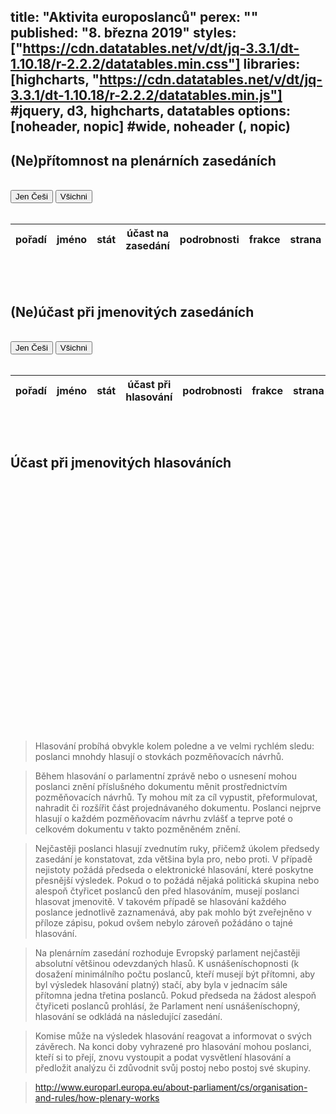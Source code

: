 title: "Aktivita europoslanců"
perex: ""
published: "8. března 2019"
styles: ["https://cdn.datatables.net/v/dt/jq-3.3.1/dt-1.10.18/r-2.2.2/datatables.min.css"]
libraries: [highcharts, "https://cdn.datatables.net/v/dt/jq-3.3.1/dt-1.10.18/r-2.2.2/datatables.min.js"] #jquery, d3, highcharts, datatables
options: [noheader, nopic] #wide, noheader (, nopic)
---



<wide>
<h2>(Ne)přítomnost na plenárních zasedáních</h2>
<br>
<button id="absence-cesi">Jen Češi</button> <button id="absence-vsichni">Všichni</button>
<br>
<br>
<table id="absence" class="display" style="width:100%">
        <thead>
            <tr>
                <th>pořadí</th>
                <th>jméno</th>
                <th>stát</th>
                <th>účast na zasedání</th>
                <th>podrobnosti</th>
                <th>frakce</th>
                <th>strana</th>
            </tr>
        </thead>
</table>
</wide>
<br>
<br>
<wide>
<h2>(Ne)účast při jmenovitých zasedáních</h2>
<br>
<button id="hlasovani-cesi">Jen Češi</button> <button id="hlasovani-vsichni">Všichni</button>
<br>
<br>
<table id="hlasovani" class="display" style="width:100%">
        <thead>
            <tr>
                <th>pořadí</th>
                <th>jméno</th>
                <th>stát</th>
                <th>účast při hlasování</th>
                <th>podrobnosti</th>
                <th>frakce</th>
                <th>strana</th>
            </tr>
        </thead>
</table>
</wide>

<br>
<br>

## Účast při jmenovitých hlasováních

<wide><div id="graf1" style="min-width: 310px; height: 400px; margin: 0 auto"></div>
</wide>

>Hlasování probíhá obvykle kolem poledne a ve velmi rychlém sledu: poslanci mnohdy hlasují o stovkách pozměňovacích návrhů.

>Během hlasování o parlamentní zprávě nebo o usnesení mohou poslanci znění příslušného dokumentu měnit prostřednictvím pozměňovacích návrhů. Ty mohou mít za cíl vypustit, přeformulovat, nahradit či rozšířit část projednávaného dokumentu. Poslanci nejprve hlasují o každém pozměňovacím návrhu zvlášť a teprve poté o celkovém dokumentu v takto pozměněném znění.

>Nejčastěji poslanci hlasují zvednutím ruky, přičemž úkolem předsedy zasedání je konstatovat, zda většina byla pro, nebo proti. V případě nejistoty požádá předseda o elektronické hlasování, které poskytne přesnější výsledek. Pokud o to požádá nějaká politická skupina nebo alespoň čtyřicet poslanců den před hlasováním, musejí poslanci hlasovat jmenovitě. V takovém případě se hlasování každého poslance jednotlivě zaznamenává, aby pak mohlo být zveřejněno v příloze zápisu, pokud ovšem nebylo zároveň požádáno o tajné hlasování.

>Na plenárním zasedání rozhoduje Evropský parlament nejčastěji absolutní většinou odevzdaných hlasů. K usnášeníschopnosti (k dosažení minimálního počtu poslanců, kteří musejí být přítomni, aby byl výsledek hlasování platný) stačí, aby byla v jednacím sále přítomna jedna třetina poslanců. Pokud předseda na žádost alespoň čtyřiceti poslanců prohlásí, že Parlament není usnášeníschopný, hlasování se odkládá na následující zasedání.

>Komise může na výsledek hlasování reagovat a informovat o svých závěrech. Na konci doby vyhrazené pro hlasování mohou poslanci, kteří si to přejí, znovu vystoupit a podat vysvětlení hlasování a předložit analýzu či zdůvodnit svůj postoj nebo postoj své skupiny.

>http://www.europarl.europa.eu/about-parliament/cs/organisation-and-rules/how-plenary-works